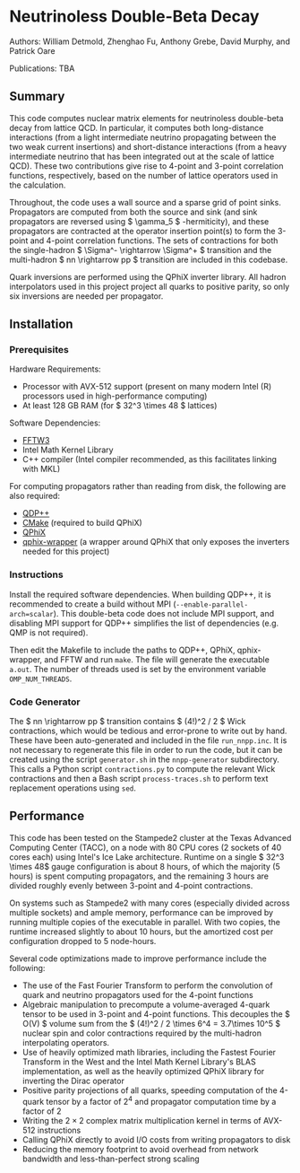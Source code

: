 # Neutrinoless Double-Beta Decay

Authors: William Detmold, Zhenghao Fu, Anthony Grebe, David Murphy, and Patrick Oare

Publications: TBA

## Summary

This code computes nuclear matrix elements for neutrinoless double-beta decay from lattice QCD.  In particular, it computes both long-distance interactions (from a light intermediate neutrino propagating between the two weak current insertions) and short-distance interactions (from a heavy intermediate neutrino that has been integrated out at the scale of lattice QCD).  These two contributions give rise to 4-point and 3-point correlation functions, respectively, based on the number of lattice operators used in the calculation.

Throughout, the code uses a wall source and a sparse grid of point sinks.  Propagators are computed from both the source and sink (and sink propagators are reversed using $ \gamma_5 $ -hermiticity), and these propagators are contracted at the operator insertion point(s) to form the 3-point and 4-point correlation functions.  The sets of contractions for both the single-hadron $ \Sigma^- \rightarrow \Sigma^+ $ transition and the multi-hadron $ nn \rightarrow pp $ transition are included in this codebase.

Quark inversions are performed using the QPhiX inverter library.  All hadron interpolators used in this project project all quarks to positive parity, so only six inversions are needed per propagator.

## Installation

### Prerequisites

Hardware Requirements:
- Processor with AVX-512 support (present on many modern Intel (R) processors used in high-performance computing)
- At least 128 GB RAM (for $ 32^3 \times 48 $ lattices)

Software Dependencies:
- [FFTW3](https://www.fftw.org/download.html)
- Intel Math Kernel Library
- C++ compiler (Intel compiler recommended, as this facilitates linking with MKL)

For computing propagators rather than reading from disk, the following are also required:
- [QDP++](https://github.com/usqcd-software/qdpxx)
- [CMake](https://cmake.org/) (required to build QPhiX)
- [QPhiX](https://github.com/JeffersonLab/qphix)
- [qphix-wrapper](https://github.com/agrebe/qphix-wrapper) (a wrapper around QPhiX that only exposes the inverters needed for this project)

### Instructions

Install the required software dependencies.  When building QDP++, it is recommended to create a build without MPI (`--enable-parallel-arch=scalar`).  This double-beta code does not include MPI support, and disabling MPI support for QDP++ simplifies the list of dependencies (e.g. QMP is not required).

Then edit the Makefile to include the paths to QDP++, QPhiX, qphix-wrapper, and FFTW and run `make`.  The file will generate the executable `a.out`.  The number of threads used is set by the environment variable `OMP_NUM_THREADS`.

### Code Generator
The $ nn \rightarrow pp $ transition contains $ (4!)^2 / 2 $ Wick contractions, which would be tedious and error-prone to write out by hand.  These have been auto-generated and included in the file `run_nnpp.inc`.  It is not necessary to regenerate this file in order to run the code, but it can be created using the script `generator.sh` in the `nnpp-generator` subdirectory.  This calls a Python script `contractions.py` to compute the relevant Wick contractions and then a Bash script `process-traces.sh` to perform text replacement operations using `sed`.

## Performance
This code has been tested on the Stampede2 cluster at the Texas Advanced Computing Center (TACC), on a node with 80 CPU cores (2 sockets of 40 cores each) using Intel's Ice Lake architecture.  Runtime on a single $ 32^3 \times 48$ gauge configuration is about 8 hours, of which the majority (5 hours) is spent computing propagators, and the remaining 3 hours are divided roughly evenly between 3-point and 4-point contractions.

On systems such as Stampede2 with many cores (especially divided across multiple sockets) and ample memory, performance can be improved by running multiple copies of the executable in parallel.  With two copies, the runtime increased slightly to about 10 hours, but the amortized cost per configuration dropped to 5 node-hours.

Several code optimizations made to improve performance include the following:
- The use of the Fast Fourier Transform to perform the convolution of quark and neutrino propagators used for the 4-point functions
- Algebraic manipulation to precompute a volume-averaged 4-quark tensor to be used in 3-point and 4-point functions.  This decouples the $ O(V) $ volume sum from the $ (4!)^2 / 2 \times 6^4 = 3.7\times 10^5 $ nuclear spin and color contractions required by the multi-hadron interpolating operators.
- Use of heavily optimized math libraries, including the Fastest Fourier Transform in the West and the Intel Math Kernel Library's BLAS implementation, as well as the heavily optimized QPhiX library for inverting the Dirac operator
- Positive parity projections of all quarks, speeding computation of the 4-quark tensor by a factor of $2^4$ and propagator computation time by a factor of 2
- Writing the $2 \times 2$ complex matrix multiplication kernel in terms of AVX-512 instructions
- Calling QPhiX directly to avoid I/O costs from writing propagators to disk
- Reducing the memory footprint to avoid overhead from network bandwidth and less-than-perfect strong scaling
